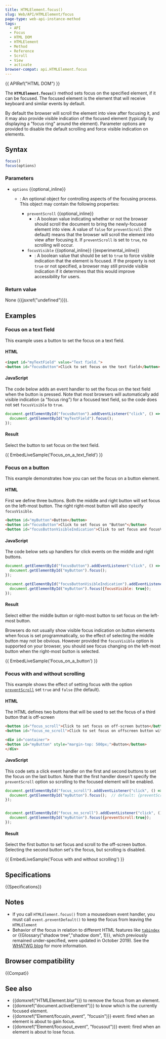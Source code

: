 ```yaml
---
title: HTMLElement.focus()
slug: Web/API/HTMLElement/focus
page-type: web-api-instance-method
tags:
  - API
  - Focus
  - HTML DOM
  - HTMLElement
  - Method
  - Reference
  - Scroll
  - View
  - activate
browser-compat: api.HTMLElement.focus
---
```

{{ APIRef("HTML DOM") }}

The **`HTMLElement.focus()`** method sets focus on the specified element, if it can be focused.
The focused element is the element that will receive keyboard and similar events by default.

By default the browser will scroll the element into view after focusing it, and it may also provide visible indication of the focused element (typically by displaying a "focus ring" around the element).
Parameter options are provided to disable the default scrolling and force visible indication on elements.

## Syntax

```js
focus()
focus(options)
```

### Parameters

- `options` {{optional_inline}}

  - : An optional object for controlling aspects of the focusing process.
    This object may contain the following properties:

    - `preventScroll` {{optional_inline}}
      - : A boolean value indicating whether or not the browser should scroll the document to bring the newly-focused element into view.
        A value of `false` for `preventScroll` (the default) means that the browser will scroll the element into view after focusing it.
        If `preventScroll` is set to `true`, no scrolling will occur.
    - `focusVisible` {{optional_inline}} {{experimental_inline}}
      - : A boolean value that should be set to `true` to force visible indication that the element is focused.
        If the property is not `true` or not specified, a browser may still provide visible indication if it determines that this would improve accessibility for users.

### Return value

None ({{jsxref("undefined")}}).

## Examples

### Focus on a text field

This example uses a button to set the focus on a text field.

#### HTML

```html
<input id="myTextField" value="Text field.">
<button id="focusButton">Click to set focus on the text field</button>
```

#### JavaScript

The code below adds an event handler to set the focus on the text field when the button is pressed.
Note that most browsers will automatically add visible indication (a "focus ring") for a focused text field, so the code does not set `focusVisible` to `true`.

```js
document.getElementById("focusButton").addEventListener("click", () => {
  document.getElementById("myTextField").focus();
});
```

#### Result

Select the button to set focus on the text field.

{{ EmbedLiveSample('Focus_on_a_text_field') }}

### Focus on a button

This example demonstrates how you can set the focus on a button element.

#### HTML

First we define three buttons.
Both the middle and right button will set focus on the left-most button.
The right right-most button will also specify `focusVisible`.

```html
<button id="myButton">Button</button>
<button id="focusButton">Click to set focus on "Button"</button>
<button id="focusButtonVisibleIndication">Click to set focus and focusVisible on "Button"</button>
```

#### JavaScript

The code below sets up handlers for click events on the middle and right buttons.

```js
document.getElementById("focusButton").addEventListener("click", () => {
  document.getElementById("myButton").focus();
});

document.getElementById("focusButtonVisibleIndication").addEventListener("click", () => {
  document.getElementById("myButton").focus({focusVisible: true});
});
```

#### Result

Select either the middle button or right-most button to set focus on the left-most button.

Browsers do not usually show visible focus indication on button elements when focus is set programmatically, so the effect of selecting the middle button may not be obvious.
However provided the `focusVisible` option is supported on your browser, you should see focus changing on the left-most button when the right-most button is selected.

{{ EmbedLiveSample('Focus_on_a_button') }}

### Focus with and without scrolling

This example shows the effect of setting focus with the option [`preventScroll`](#preventscroll) set `true` and `false` (the default).

#### HTML

The HTML defines two buttons that will be used to set the focus of a third button that is off-screen

```html
<button id="focus_scroll">Click to set focus on off-screen button</button>
<button id="focus_no_scroll">Click to set focus on offscreen button without scrolling</button>

<div id="container">
<button id="myButton" style="margin-top: 500px;">Button</button>
</div>
```

#### JavaScript

This code sets a click event handler on the first and second buttons to set the focus on the last button.
Note that the first handler doesn't specify the `preventScroll` option so scrolling to the focused element will be enabled.

```js
document.getElementById("focus_scroll").addEventListener("click", () => {
  document.getElementById("myButton").focus();  // default: {preventScroll:false}
});


document.getElementById("focus_no_scroll").addEventListener("click", () => {
  document.getElementById("myButton").focus({preventScroll:true});
});
```

#### Result

Select the first button to set focus and scroll to the off-screen button.
Selecting the second button set's the focus, but scrolling is disabled.

{{ EmbedLiveSample('Focus with and without scrolling') }}

## Specifications

{{Specifications}}

## Notes

- If you call `HTMLElement.focus()` from a mousedown event handler, you must call `event.preventDefault()` to keep the focus from leaving the `HTMLElement`
- Behavior of the focus in relation to different HTML features like [`tabindex`](/en-US/docs/Web/HTML/Global_attributes/tabindex) or {{Glossary("shadow tree","shadow dom", 1)}}, which previously remained under-specified, were updated in October 2019).
  See the [WHATWG blog](https://blog.whatwg.org/focusing-on-focus) for more information.

## Browser compatibility

{{Compat}}

## See also

- {{domxref("HTMLElement.blur")}} to remove the focus from an element.
- {{domxref("document.activeElement")}} to know which is the currently focused element.
- {{domxref("Element/focusin_event", "focusin")}} event: fired when an element is about to gain focus.
- {{domxref("Element/focusout_event", "focusout")}} event: fired when an element is about to lose focus.
